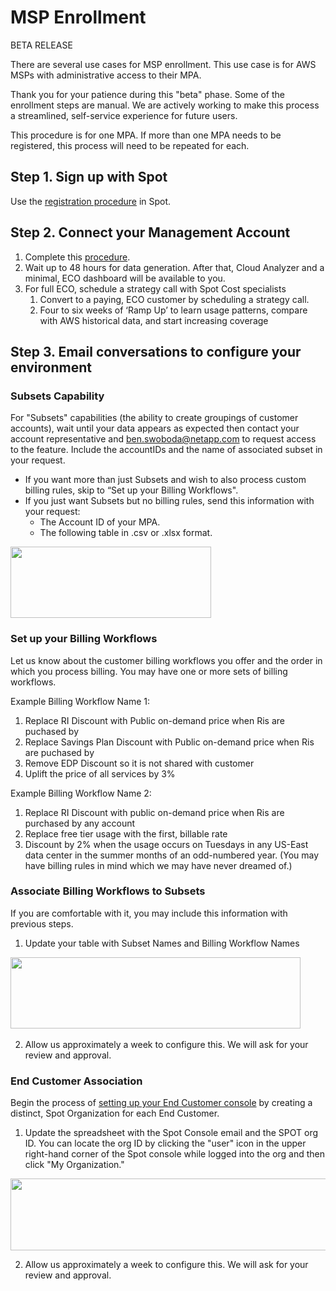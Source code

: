 <meta name="robots" content="noindex">

# MSP Enrollment

BETA RELEASE

There are several use cases for MSP enrollment. This use case is for AWS MSPs with administrative access to their MPA.

Thank you for your patience during this "beta" phase. Some of the enrollment steps are manual. We are actively working to make this process a streamlined, self-service experience for future users.

This procedure is for one MPA. If more than one MPA needs to be registered, this process will need to be repeated for each.

## Step 1. Sign up with Spot

Use the [registration procedure](https://console.spotinst.com/spt/auth/signUp) in Spot.

## Step 2. Connect your Management Account

1. Complete this [procedure](https://docs.spot.io/cloud-analyzer/getting-started/connect-your-aws-master-payer-account-existing-customer).
2. Wait up to 48 hours for data generation. After that, Cloud Analyzer and a minimal, ECO dashboard will be available to you.
3. For full ECO, schedule a strategy call with Spot Cost specialists
   1. Convert to a paying, ECO customer by scheduling a strategy call.
   2. Four to six weeks of ‘Ramp Up’ to learn usage patterns, compare with AWS historical data, and start increasing coverage

## Step 3. Email conversations to configure your environment

### Subsets Capability

For "Subsets" capabilities (the ability to create groupings of customer accounts), wait until your data appears as expected then contact your account representative and ben.swoboda@netapp.com to request access to the feature. Include the accountIDs and the name of associated subset in your request.

- If you want more than just Subsets and wish to also process custom billing rules, skip to “Set up your Billing Workflows".
- If you just want Subsets but no billing rules, send this information with your request:
  - The Account ID of your MPA.
  - The following table in .csv or .xlsx format.

<img src="/design-documents/_media/msp-enrollment-01.png" width="321" height="114" />

### Set up your Billing Workflows

Let us know about the customer billing workflows you offer and the order in which you process billing. You may have one or more sets of billing workflows.

Example Billing Workflow Name 1:

1. Replace RI Discount with Public on-demand price when Ris are puchased by <accountID>
2. Replace Savings Plan Discount with Public on-demand price when Ris are puchased by <accountID>
3. Remove EDP Discount so it is not shared with customer
4. Uplift the price of all services by 3%

Example Billing Workflow Name 2:

1. Replace RI Discount with public on-demand price when Ris are purchased by any account
2. Replace free tier usage with the first, billable rate
3. Discount <serviceName> by 2% when the usage occurs on Tuesdays in any US-East data center in the summer months of an odd-numbered year. (You may have billing rules in mind which we may have never dreamed of.)

### Associate Billing Workflows to Subsets

If you are comfortable with it, you may include this information with previous steps.

1. Update your table with Subset Names and Billing Workflow Names

<img src="/design-documents/_media/msp-enrollment-02.png" width="464" height="114" />
 

2. Allow us approximately a week to configure this. We will ask for your review and approval.

### End Customer Association

Begin the process of [setting up your End Customer console](https://console.spotinst.com/spt/auth/signUp) by creating a distinct, Spot Organization for each End Customer.

1. Update the spreadsheet with the Spot Console email and the SPOT org ID. You can locate the org ID by clicking the "user" icon in the upper right-hand corner of the Spot console while logged into the org and then click "My Organization."

<img src="/design-documents/_media/msp-enrollment-03.png" width="517" height="115" />

2. Allow us approximately a week to configure this. We will ask for your review and approval.
